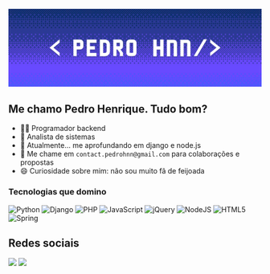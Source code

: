 ![enter image description here](banner-pedro.svg)  

## Me chamo Pedro Henrique. Tudo bom? 

- 👨‍💻 Programador backend
- 💾 Analista de sistemas 
- 🌱 Atualmente... me aprofundando em django e node.js
- 💬 Me chame em `contact.pedrohnn@gmail.com` para colaborações e propostas
- 😄 Curiosidade sobre mim: não sou muito fã de feijoada

### Tecnologias que domino
![Python](https://img.shields.io/badge/python-3670A0?style=for-the-badge&logo=python&logoColor=ffdd54)
![Django](https://img.shields.io/badge/django-%23092E20.svg?style=for-the-badge&logo=django&logoColor=white) 
![PHP](https://img.shields.io/badge/php-%23777BB4.svg?style=for-the-badge&logo=php&logoColor=white)
![JavaScript](https://img.shields.io/badge/javascript-%23323330.svg?style=for-the-badge&logo=javascript&logoColor=%23F7DF1E)
![jQuery](https://img.shields.io/badge/jquery-%230769AD.svg?style=for-the-badge&logo=jquery&logoColor=white)
![NodeJS](https://img.shields.io/badge/node.js-6DA55F?style=for-the-badge&logo=node.js&logoColor=white)
![HTML5](https://img.shields.io/badge/html5-%23E34F26.svg?style=for-the-badge&logo=html5&logoColor=white)
![Spring](https://img.shields.io/badge/spring-%236DB33F.svg?style=for-the-badge&logo=spring&logoColor=white)

## Redes sociais


<a href="https://linkedin.com/in/pedro-backend"><img src="https://img.shields.io/badge/LinkedIn-0077B5?style=for-the-badge&logo=linkedin&logoColor=white" /></a>
<a href="mailto:contact.pedrohnn@gmail.com"><img src="https://img.shields.io/badge/Gmail-D14836?style=for-the-badge&logo=gmail&logoColor=white" /></a>
